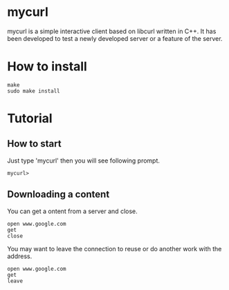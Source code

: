 # mycurl
mycurl is a simple interactive client based on libcurl written in C++. It has been developed to test a newly developed server or a feature of the server.
# How to install
```
make
sudo make install
```
# Tutorial
## How to start
Just type 'mycurl' then you will see following prompt.
```
mycurl> 
```
## Downloading a content
You can get a ontent from a server and close.
```
open www.google.com
get
close
```
You may want to leave the connection to reuse or do another work with the address.
```
open www.google.com
get
leave
```
